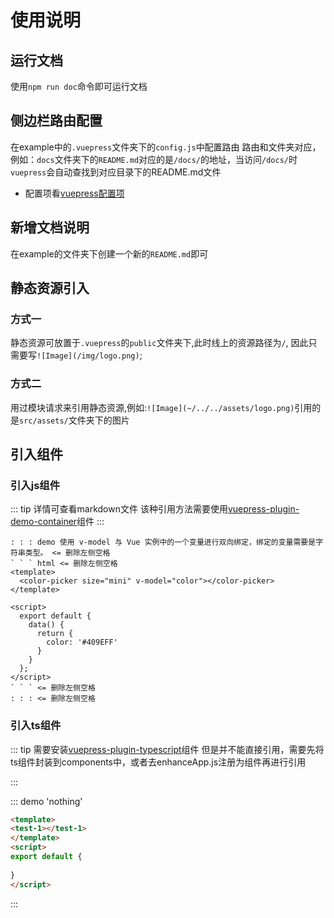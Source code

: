 # 使用说明
## 运行文档
使用`npm run doc`命令即可运行文档

## 侧边栏路由配置
在example中的`.vuepress`文件夹下的`config.js`中配置路由
路由和文件夹对应，例如：`docs`文件夹下的`README.md`对应的是`/docs/`的地址，当访问`/docs/`时`vuepress`会自动查找到对应目录下的README.md文件
* 配置项看[vuepress配置项](https://vuepress.vuejs.org/zh/config/#%E5%9F%BA%E6%9C%AC%E9%85%8D%E7%BD%AE)

## 新增文档说明
在example的文件夹下创建一个新的`README.md`即可

## 静态资源引入
### 方式一
静态资源可放置于`.vuepress`的`public`文件夹下,此时线上的资源路径为`/`,
因此只需要写`![Image](/img/logo.png)`;
### 方式二
用过模块请求来引用静态资源,例如:`![Image](~/../../assets/logo.png)`引用的是`src/assets/`文件夹下的图片

## 引入组件

### 引入js组件

::: tip 详情可查看markdown文件
该种引用方法需要使用[vuepress-plugin-demo-container](https://docs.chenjianhui.site/vuepress-plugin-demo-container/zh/started.html#%E5%AE%89%E8%A3%85)组件
:::

```
: : : demo 使用 v-model 与 Vue 实例中的一个变量进行双向绑定，绑定的变量需要是字符串类型。 <= 删除左侧空格
` ` ` html <= 删除左侧空格
<template>
  <color-picker size="mini" v-model="color"></color-picker>
</template>

<script>
  export default {
    data() {
      return {
        color: '#409EFF'
      }
    }
  };
</script>
` ` ` <= 删除左侧空格
: : : <= 删除左侧空格
```

### 引入ts组件
::: tip 需要安装[vuepress-plugin-typescript](https://zhuanlan.zhihu.com/p/222031275)组件
但是并不能直接引用，需要先将ts组件封装到components中，或者去enhanceApp.js注册为组件再进行引用

:::

::: demo 'nothing'
``` html
<template>
<test-1></test-1>
</template>
<script>
export default {
  
}
</script>
```
:::
